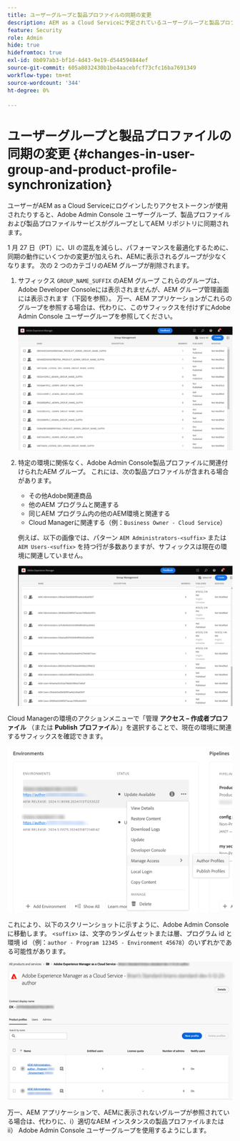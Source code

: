 ```yaml
---
title: ユーザーグループと製品プロファイルの同期の変更
description: AEM as a Cloud Serviceに予定されているユーザーグループと製品プロファイルの同期の変更点について説明します
feature: Security
role: Admin
hide: true
hidefromtoc: true
exl-id: 0b097ab3-bf1d-4d43-9e19-d544594844ef
source-git-commit: 605a8032430b1be4aacebfcf73cfc16ba7691349
workflow-type: tm+mt
source-wordcount: '344'
ht-degree: 0%

---
```


# ユーザーグループと製品プロファイルの同期の変更 {#changes-in-user-group-and-product-profile-synchronization}

ユーザーがAEM as a Cloud Serviceにログインしたりアクセストークンが使用されたりすると、Adobe Admin Console ユーザーグループ、製品プロファイルおよび製品プロファイルサービスがグループとしてAEM リポジトリに同期されます。

1 月 27 日（PT）に、UI の混乱を減らし、パフォーマンスを最適化するために、同期の動作にいくつかの変更が加えられ、AEMに表示されるグループが少なくなります。 次の 2 つのカテゴリのAEM グループが削除されます。

1. サフィックス `GROUP_NAME_SUFFIX` のAEM グループ これらのグループは、Adobe Developer Consoleには表示されませんが、AEM グループ管理画面には表示されます（下図を参照）。 万一、AEM アプリケーションがこれらのグループを参照する場合は、代わりに、このサフィックスを付けずにAdobe Admin Console ユーザーグループを参照してください。

   ![ 削除されたグループ 1](/help/security/assets/removed-groups-1.png)

1. 特定の環境に関係なく、Adobe Admin Console製品プロファイルに関連付けられたAEM グループ。 これには、次の製品プロファイルが含まれる場合があります。

   * その他Adobe関連商品
   * 他のAEM プログラムと関連する
   * 同じAEM プログラム内の他のAEM環境と関連する
   * Cloud Managerに関連する（例：`Business Owner - Cloud Service`）

   例えば、以下の画像では、パターン `AEM Administrators-<suffix>` または `AEM Users-<suffix>` を持つ行が多数ありますが、サフィックスは現在の環境に関連していません。

   ![ 削除されたグループ 2](/help/security/assets/removed-groups-2.png)

Cloud Managerの環境のアクションメニューで「管理 **アクセス – 作成者プロファイル** （または **Publish プロファイル**）」を選択することで、現在の環境に関連するサフィックスを確認できます。

![ サフィックスを確認 ](/help/security/assets/suffix-check.png)

これにより、以下のスクリーンショットに示すように、Adobe Admin Consoleに移動します。 `<suffix>` は、文字のランダムセットまたは層、プログラム id と環境 id （例：`author - Program 12345 - Environment 45678`）のいずれかである可能性があります。

![Admin Consoleのサフィックス ](/help/security/assets/admin-console-profile-suffixes.png)

万一、AEM アプリケーションで、AEMに表示されないグループが参照されている場合は、代わりに、i）適切なAEM インスタンスの製品プロファイルまたは ii） Adobe Admin Console ユーザーグループを使用するようにします。

